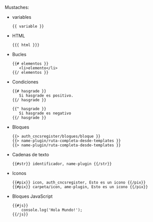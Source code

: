 Mustaches:

- variables

      {{ variable }}

- HTML

      {{{ html }}}

- Bucles

      {{# elementos }}
         <li>elemento</li>
      {{/ elementos }}


- Condiciones

      {{# hasgrade }}
         Si hasgrade es positivo.
      {{/ hasgrade }}

      {{^ hasgrade }}
         Si hasgrade es negativo
      {{/ hasgrade }}


- Bloques

      {{> auth_cncsregister/bloques/bloque }}
      {{> name-plugin/ruta-completa-desde-templates }}
      {{> name-plugin/ruta-completa-desde-templates }}

- Cadenas de texto

      {{#str}} identificador, name-plugin {{/str}}

- Iconos

      {{#pix}} icon, auth_cncsregister, Esto es un icono {{/pix}}
      {{#pix}} carpeta/icon, ame-plugin, Esto es un icono {{/pix}}

- Bloques JavaScript

      {{#js}}
          console.log('Hola Mundo!');
      {{/js}}